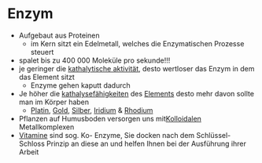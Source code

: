 # Enzym
- Aufgebaut aus Proteinen							
	-  im Kern sitzt ein Edelmetall, welches die Enzymatischen Prozesse steuert
- spalet bis zu 400 000 Moleküle pro sekunde!!!
- je geringer die [kathalytische aktivität](Kathalytisch%20aktives%20Metall.md), desto wertloser das Enzym in dem das Element sitzt
	- Enzyme gehen kaputt dadurch
- Je höher die [kathalysefähigkeiten](Kathalytisch%20aktives%20Metall.md) des [Elements](../Elemente%20des%20Periodensystems/Elemente.md) desto mehr davon sollte man im Körper haben
	- [Platin](Elemente%20des%20Periodensystems/Platin.md), [Gold](Elemente%20des%20Periodensystems/Gold.md), [Silber](Elemente%20des%20Periodensystems/Silber.md),  [Iridium](Elemente%20des%20Periodensystems/Iridium.md) & [Rhodium](Elemente%20des%20Periodensystems/Rhodium.md)
- Pflanzen auf Humusboden versorgen uns mit[Kolloidalen](Kolloid.md) Metallkomplexen
- [Vitamine](../Vitamine/Vitamine.md) sind sog. Ko- Enzyme, Sie docken nach dem Schlüssel- Schloss Prinzip an diese an und helfen Ihnen bei der Ausführung ihrer Arbeit